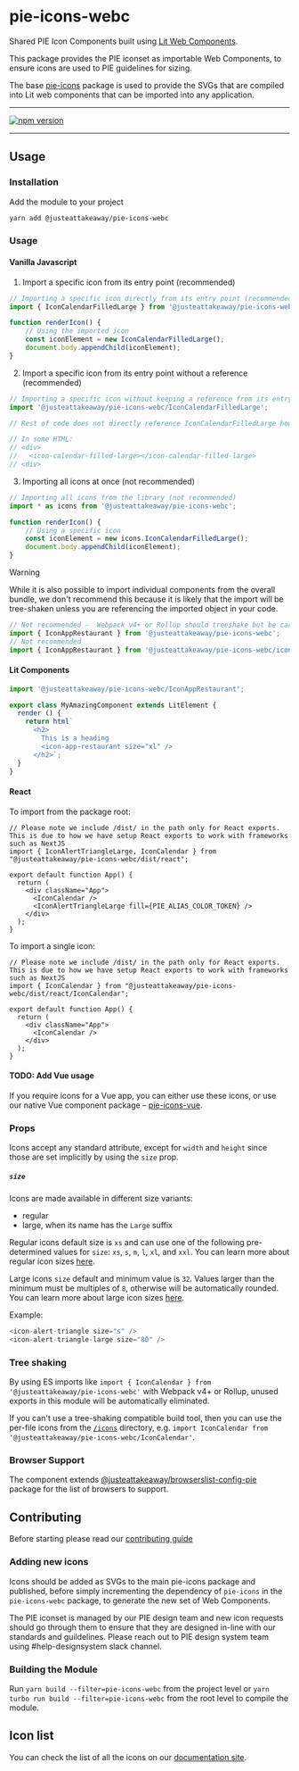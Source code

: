 
# pie-icons-webc

Shared PIE Icon Components built using [Lit Web Components](https://lit.dev/docs/).

This package provides the PIE iconset as importable Web Components, to ensure icons are used to PIE guidelines for sizing.

The base [pie-icons](https://www.npmjs.com/package/@justeattakeaway/pie-icons) package is used to provide the SVGs that are compiled into Lit web components that can be imported into any application.

---

[![npm version](https://img.shields.io/npm/v/@justeattakeaway/pie-icons-webc.svg)](https://img.shields.io/npm/v/@justeattakeaway/pie-icons-webc.svg)

---
## Usage

### Installation

Add the module to your project

```bash
yarn add @justeattakeaway/pie-icons-webc
```


### Usage

#### Vanilla Javascript

1. Import a specific icon from its entry point (recommended)
```js
// Importing a specific icon directly from its entry point (recommended for tree-shaking benefits)
import { IconCalendarFilledLarge } from '@justeattakeaway/pie-icons-webc/IconCalendarFilledLarge';

function renderIcon() {
    // Using the imported icon
    const iconElement = new IconCalendarFilledLarge();
    document.body.appendChild(iconElement);
}
```

2. Import a specific icon from its entry point without a reference (recommended)
```js
// Importing a specific icon without keeping a reference from its entry point
import '@justeattakeaway/pie-icons-webc/IconCalendarFilledLarge';

// Rest of code does not directly reference IconCalendarFilledLarge however the web component has been registered in the browser

// In some HTML:
// <div>
//   <icon-calendar-filled-large></icon-calendar-filled-large>
// <div>
```

3. Importing all icons at once (not recommended)
```js
// Importing all icons from the library (not recommended)
import * as icons from '@justeattakeaway/pie-icons-webc';

function renderIcon() {
    // Using a specific icon
    const iconElement = new icons.IconCalendarFilledLarge();
    document.body.appendChild(iconElement);
}
```


> [!WARNING]
> While it is also possible to import individual components from the overall bundle, we don't recommend this because
> it is likely that the import will be tree-shaken unless you are referencing the imported object in your code.

```js
// Not recommended -  Webpack v4+ or Rollup should treeshake but be careful
import { IconAppRestaurant } from '@justeattakeaway/pie-icons-webc';
// Not recommended
import { IconAppRestaurant } from '@justeattakeaway/pie-icons-webc/icons';
```

#### Lit Components
```js
import '@justeattakeaway/pie-icons-webc/IconAppRestaurant';

export class MyAmazingComponent extends LitElement {
  render () {
    return html`
      <h2>
        This is a heading
        <icon-app-restaurant size="xl" />
      </h2>`;
  }
}
```

#### React

To import from the package root:

```tsx
// Please note we include /dist/ in the path only for React exports. This is due to how we have setup React exports to work with frameworks such as NextJS
import { IconAlertTriangleLarge, IconCalendar } from "@justeattakeaway/pie-icons-webc/dist/react";

export default function App() {
  return (
    <div className="App">
      <IconCalendar />
      <IconAlertTriangleLarge fill={PIE_ALIAS_COLOR_TOKEN} />
    </div>
  );
}
```
To import a single icon:

```tsx
// Please note we include /dist/ in the path only for React exports. This is due to how we have setup React exports to work with frameworks such as NextJS
import { IconCalendar } from "@justeattakeaway/pie-icons-webc/dist/react/IconCalendar";

export default function App() {
  return (
    <div className="App">
      <IconCalendar />
    </div>
  );
}
```

#### TODO: Add Vue usage

If you require icons for a Vue app, you can either use these icons, or use our native Vue component package – [pie-icons-vue](https://www.npmjs.com/package/@justeattakeaway/pie-icons-vue).


### Props

Icons accept any standard attribute, except for `width` and `height` since those are set implicitly by using the `size` prop.


##### `size`

Icons are made available in different size variants:
- regular
- large, when its name has the `Large` suffix

Regular icons default size is `xs` and can use one of the following pre-determined values for `size`: `xs`, `s`, `m`, `l`, `xl`, and `xxl`. You can learn more about regular icon sizes [here](https://www.pie.design/foundations/iconography/overview/#:~:text=Sizes%20for%20the%20Small%20icon%20set).

Large icons `size` default and minimum value is `32`. Values larger than the minimum must be multiples of `8`, otherwise will be automatically rounded. You can learn more about large icon sizes [here](https://www.pie.design/foundations/iconography/overview/#:~:text=Sizes%20for%20the%20Large%20icon%20set).

Example:

```js
<icon-alert-triangle size="s" />
<icon-alert-triangle-large size="80" />
```

### Tree shaking

By using ES imports like `import { IconCalendar } from '@justeattakeaway/pie-icons-webc'` with Webpack v4+ or Rollup, unused exports in this module will be automatically eliminated.

If you can't use a tree-shaking compatible build tool, then you can use the per-file icons from the [`/icons`](https://unpkg.com/@justeattakeaway/pie-icons-vue/) directory, e.g. `import IconCalendar from '@justeattakeaway/pie-icons-webc/IconCalendar'`.


### Browser Support

The component extends [@justeattakeaway/browserslist-config-pie](https://github.com/justeattakeaway/pie/tree/main/packages/tools/browserslist-config-pie) package for the list of browsers to support.


## Contributing

Before starting please read our [contributing guide](https://pie.design/engineers/contributing/)

### Adding new icons

Icons should be added as SVGs to the main pie-icons package and published, before simply incrementing the dependency of `pie-icons` in the `pie-icons-webc` package, to generate the new set of Web Components.

The PIE iconset is managed by our PIE design team and new icon requests should go through them to ensure that they are designed in-line with our standards and guildelines. Please reach out to PIE design system team using #help-designsystem slack channel.

### Building the Module

Run `yarn build --filter=pie-icons-webc` from the project level or `yarn turbo run build --filter=pie-icons-webc` from the root level to compile the module.

## Icon list

You can check the list of all the icons on our [documentation site](https://pie.design/foundations/iconography/library/).

